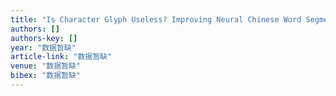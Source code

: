 ```yaml
---
title: "Is Character Glyph Useless? Improving Neural Chinese Word Segmentation with Character Glyph Embedding"
authors: []
authors-key: []
year: "数据暂缺"
article-link: "数据暂缺"
venue: "数据暂缺"
bibex: "数据暂缺"
---
```


